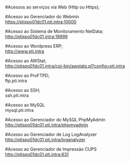 #Acessos ao serviços via Web (Http ou Https);<br>

#Acesso ao Gerenciador do Webmin<br>
https://ptispo01dc01.pti.intra:10000<br>

#Acesso ao Sistema de Monitoramento NetData;<br>
http://ptispo01dc01.intra:19999<br>

#Acesso ao Wordpress ERP;<br>
http://www.pti.intra<br>

#Acesso ao AWStat;<br>
http://ptispo01dc01.intra/cgi-bin/awstats.pl?config=pti.intra<br>

#Acesso ao ProFTPD;<br>
ftp.pti.intra<br>

#Acesso ao SSH;<br>
ssh.pti.intra<br>

#Acesso ao MySQL<br>
mysql.pti.intra<br>

#Acesso ao Gerenciador do MySQL PhpMyAdmin<br>
http://ptispo01dc01.pti.intra/phpmyadmin<br>

#Acesso ao Gerenciador de Log LogAnalyzer<br>
http://ptispo01dc01.pti.intra/loganalyzer<br>

#Acesso ao Gerenciador de Impressão CUPS<br>
http://ptispo01dc01.pti.intra:631<br>
